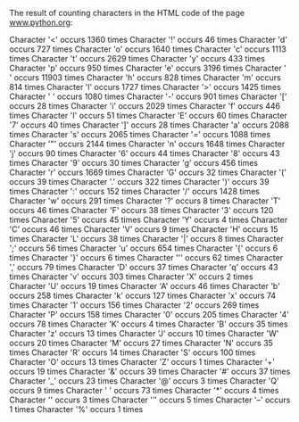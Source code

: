 The result of counting characters in the HTML code of the page www.python.org:

Character '<' occurs 1360 times
Character '!' occurs 46 times
Character 'd' occurs 727 times
Character 'o' occurs 1640 times
Character 'c' occurs 1113 times
Character 't' occurs 2629 times
Character 'y' occurs 433 times
Character 'p' occurs 950 times
Character 'e' occurs 3196 times
Character ' ' occurs 11903 times
Character 'h' occurs 828 times
Character 'm' occurs 814 times
Character 'l' occurs 1727 times
Character '>' occurs 1425 times
Character '
' occurs 1080 times
Character '-' occurs 901 times
Character '[' occurs 28 times
Character 'i' occurs 2029 times
Character 'f' occurs 446 times
Character 'I' occurs 51 times
Character 'E' occurs 60 times
Character '7' occurs 40 times
Character ']' occurs 28 times
Character 'a' occurs 2088 times
Character 's' occurs 2065 times
Character '=' occurs 1088 times
Character '"' occurs 2144 times
Character 'n' occurs 1648 times
Character 'j' occurs 90 times
Character '6' occurs 44 times
Character '8' occurs 43 times
Character '9' occurs 30 times
Character 'g' occurs 456 times
Character 'r' occurs 1669 times
Character 'G' occurs 32 times
Character '(' occurs 39 times
Character '.' occurs 322 times
Character ')' occurs 39 times
Character ':' occurs 152 times
Character '/' occurs 1428 times
Character 'w' occurs 291 times
Character '?' occurs 8 times
Character 'T' occurs 46 times
Character 'F' occurs 38 times
Character '3' occurs 120 times
Character '5' occurs 45 times
Character 'Y' occurs 4 times
Character 'C' occurs 46 times
Character 'V' occurs 9 times
Character 'H' occurs 15 times
Character 'L' occurs 38 times
Character '|' occurs 8 times
Character ';' occurs 56 times
Character 'u' occurs 654 times
Character '{' occurs 6 times
Character '}' occurs 6 times
Character ''' occurs 62 times
Character ',' occurs 79 times
Character 'D' occurs 37 times
Character 'q' occurs 43 times
Character 'v' occurs 303 times
Character 'X' occurs 2 times
Character 'U' occurs 19 times
Character 'A' occurs 46 times
Character 'b' occurs 258 times
Character 'k' occurs 127 times
Character 'x' occurs 74 times
Character '1' occurs 156 times
Character '2' occurs 269 times
Character 'P' occurs 158 times
Character '0' occurs 205 times
Character '4' occurs 78 times
Character 'K' occurs 4 times
Character 'B' occurs 35 times
Character 'z' occurs 13 times
Character 'J' occurs 10 times
Character 'W' occurs 20 times
Character 'M' occurs 27 times
Character 'N' occurs 35 times
Character 'R' occurs 14 times
Character 'S' occurs 100 times
Character 'O' occurs 13 times
Character 'Z' occurs 1 times
Character '+' occurs 19 times
Character '&' occurs 39 times
Character '#' occurs 37 times
Character '_' occurs 23 times
Character '@' occurs 3 times
Character 'Q' occurs 9 times
Character '' occurs 73 times
Character '*' occurs 4 times
Character '\' occurs 3 times
Character '’' occurs 5 times
Character '–' occurs 1 times
Character '%' occurs 1 times
